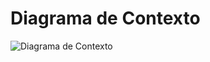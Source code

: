 # Diagrama de Contexto
![Diagrama de Contexto]([https://app.diagrams.net/?tags=%7B%7D&lightbox=1&highlight=0000ff&edit=_blank&layers=1&nav=1&title=Diagrama%20sem%20nome.drawio#R%3Cmxfile%3E%3Cdiagram%20name%3D%22P%C3%A1gina-1%22%20id%3D%22QP8HhjqWjU9hW13-1zX7%22%3E7Vttc5s4EP41%2FugMIMD2x5ik7XV6nXaSm7t%2BupFBNmoAUSFiu7%2F%2BtEK8GrtOL4mTmExio5W0kvblWa1QRsiLN%2B85TsM%2FWUCikWUEmxG6GlmW5ZqO%2FALKVlPMqVVQVpwGBc2sCTf0J9FEQ1NzGpCs1VAwFgmatok%2BSxLiixYNc87W7WZLFrVHTfGK7BBufBztUv%2BmgQgL6tSa1PQPhK7CcmTTnRU1MS4b65VkIQ7YukFC1yPkccZE8RRvPBKB9Eq5FP3e7amtJsZJIno6sMV3kIdsEWGfhHLdhHdEZn%2FGsV6ml0fC0yLUlbfbVFfesKVYy3Ek%2BWabCRKXTa5I5nOaCsqSouUXwmMqoOGPHD7zLB95aHRpcsoypaVYTljQKAQmoDTZWDaYXwaqPoBOWY7hOeWqBqWcqrIvp5hzePRAtz7JMsUE5xGu%2BgZ0SUAgJFOioixWdVAlSBJi6MBSxkWe0AAXXeCDyi7cV3O14gVlF8USI7yQBq2WNrLcSMp5vpRzhkmKrTYR90fOyopxpgz4UjYw3XRTV8qnlf5WXBY1wdF6sJyyUupw0e0gacXIbXJA7yuSUzBTepPMnKtG32a7cgr8ELOHrtY8tFrNxWcR4y0uIwv56qevr9M2sJZ8%2BmTRXabV8JaPH%2F%2B4c75Ov0Ui%2FMq388t%2FN2w9NmeVG1buVa%2FU4ixPAgIMTMlvHUrDvkml3UnCWqKdpIUijnS1spQ59u9Wqpunl5qwhIAAaBR51eqRabjm3NCCadCX6kfScURX4FI%2BmDIHAvc1NprQLxOc3ZFGT%2BPKMWYwj5gIfB1QoafFidQRXqglQceUSUtXMOCAwRgXIFXPUH9gMJ4i9tEmu0QTSiWHNrGPNnH6WJo9Y3dpVg%2Bxl2XP2EZnkvK3NI57wgXZ7IVTs2Ed7wmTkuVb2aTs4Ghc15HNtnV5XYcJq6SFzRBRBgSs4XhV8a7RWz5okyyLGs9%2FA9tvc04zgXdxXaJ1Bo61B8z%2FijsIXsF6yrIsp1AbYw3j8J1AC5xG1MeC3g8Yeg4Y2tjK9GFoAyFhuBLDoBzgLFToauxB1w5oGlP0Tvp7H%2Fi5yHS8A3Aqt17K5uPNCrapF759kSrbt%2FqwtgOhO5C5DwhfBOYpeOui%2FiPAndVGu3GFYk24M%2Frgbvq%2F4W5n79tviXpNDesjgdzL66Lc84VsxRIcXdfUeR3jQU51m0%2BMpVr%2F34kQW224OBesHfeLMWGgw4KV82I598mhBSCd32C%2BIuLYfUtDVZxEALztmTxA7EfKWSdw9zjK9VBqM457xf%2BpQP%2BmyHYcDgxTxozoUlfENAgK7RzcvdSBXCd%2FumWdcv3C4g%2BY0V4%2FGEtfcx2d%2FR0tcM3uC8y%2F0YQtlxkROxqpRu1T0sNi%2FwcZ%2BZlMoAKJic8d%2F4fwfwbhHw3h%2FyzCP%2BrGf%2FP54v8Dj7JKuCtOdrzmGdOQAw0g%2BAQgaA8geA4gOO6e%2BUxeKgZeZyIPMADfAHgD4D0%2B4DkD4J0D4KHZyfDuyLMI9xRnPlJ6fPsP9AeF6fI3zU8Vrjat0rZZkgBMpTDA6hp6epwTJON1nCBN3vYJkvurEyQTuXbLsczTnScdqbLpaR2t5WUNrzuVo9mvw9Fmb9vRpr9yNAPZ05ajja2X7mnlQcvJQtrkZYU051V4GjLftKcho1%2B4mo1E5JaXodM52cPy5BsK19lweVZ4y3FQZL4T9YnKdPb3bsPV3MlGKjWpc2kBA%2F1USopB8o07cupymzQjiuuJzB1S3mJbEhIssH%2BXFWoD5vAX0WSVq3QcJK4WxDqJ%2FJCZn0FmjqyGPz3nlbapN7Vn7oF0%2FMFX2ibInUyt3dR8uNL2VFfaxlWC%2F%2BLvtHWA%2BzMTdCmjZRsynwi8YctDVsXZZ9%2BwIIYBfM8RfA%2B%2FDB%2FAdwDf%2FeDrGB3sRc%2BHvUfmOPZJMtMNFc2zVln81qiq01IobBuFblJapbhVvlscJp36LMmcHZnhtvZ2z5%2FhOjsZbpnFvIkM1%2B4XbpXh2k7nKMk%2BXZJ7pMZO83Kk8tfJI%2Fmr8Vr9FfWb1DP56%2B5Llmq72n3D%2FyYc%2BPBbF%2BPCnJgt%2Fz3hSbAs1v%2F3WTSv%2F30WXf8H%3C%2Fdiagram%3E%3C%2Fmxfile%3E.png](https://lh3.googleusercontent.com/pw/AP1GczMya8DSKXQb-n9cOR6amq1dVV84T9Cnqkrbfl0sIDALbOwHtGfvBtv8mUqSOBARGPxPm6MaAsKgRj3ojZmYYGWlonJoJGcHUbVl0ucPlTWLpKq2RYxZy9sAV581sBLqfgXNyn5uN7QE_bUgUVZ12oxTNPVx7KylrzKDs4KAzLAJ7GdLeFl4XIUespmYJV5WrknpA9WJ7MoLdaJQhl7oMP9U89_CjnTnxGNeO7L_Z1S59ISemWfsfkKPXl0zZ0WrL6AX58ADeFLFZDPt2_vt7bKAogrT9a656xXe8HeebRPy-m4CM_Por0rWs-lN_UJB5wE9UA_ZAGPQ9rfalW51C05Z8W4BcvHbsT6mXVFjLhvHSXFA4oVZl-1gnNaclBTYbTVntLbxxbKbZQ6zJ87WXLpBAHBCWHzZDC3-bpGM9hYFKc2V2yBZX8K3SViazmuRvqhcybTA2pmxyvjcY0baXTINx4rKPV8NHA7mtGrSaqnxjxZ4aFh4SG9nE4LGqA-4J9lTZadzu9QQWqVo4R7UewHyRc-3UPhxkCBJbuaRW2xP8ZismTRUUBdPYOMi_uqymPCcqSia7JRaSnkXh8qB-0OxbewEF4mo0aH9wVPSU5QxPjtBPxLf9auwBeVisW0RHz_zk_HTdwlnsmFPDsv1xSJVR52o4mWO7sg9Et3q1RwOcla2My_gtP1Jma9fWQ7g4SV7CCjmYjeF9be5gC8nh0Hg7Gz8oU9a2jP9ExfeGSG7ZdW_pSXU13o_VpFaM6cV1ru_Mct35ZbwnisOd6JYOhV-a55-dGhn0tDnYJOLpBDMHN-qoXA6EvugGdjgWK-SmA2FTfbVgWPqvFPiIwCU8L2YlMBzwh-mjZbhjzMAKwYfsl7bWkAYJhY2EjjbTAFWWZXa5o0-_Cfc56gyAV8a60V2rSwKqz9IIahjfapyQiit9KxjaypN0icBkcbYGA=w1011-h709-s-no-gm?authuser=0))
